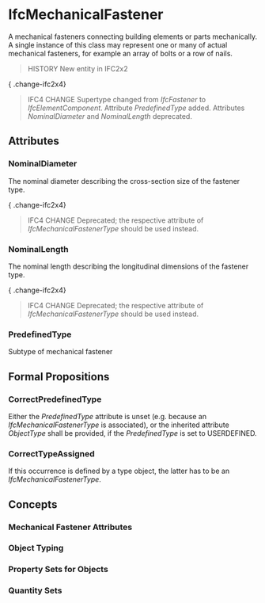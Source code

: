 # IfcMechanicalFastener

A mechanical fasteners connecting building elements or parts mechanically. A single instance of this class may represent one or many of actual mechanical fasteners, for example an array of bolts or a row of nails.<!-- end of definition -->

> HISTORY  New entity in IFC2x2

{ .change-ifc2x4}
> IFC4 CHANGE  Supertype changed from _IfcFastener_ to _IfcElementComponent_. Attribute _PredefinedType_ added. Attributes _NominalDiameter_ and _NominalLength_ deprecated.

## Attributes

### NominalDiameter
The nominal diameter describing the cross-section size of the fastener type.

{ .change-ifc2x4}
> IFC4 CHANGE  Deprecated; the respective attribute of _IfcMechanicalFastenerType_ should be used instead.

### NominalLength
The nominal length describing the longitudinal dimensions of the fastener type.

{ .change-ifc2x4}
> IFC4 CHANGE  Deprecated; the respective attribute of _IfcMechanicalFastenerType_ should be used instead.

### PredefinedType
Subtype of mechanical fastener

## Formal Propositions

### CorrectPredefinedType
Either the _PredefinedType_ attribute is unset (e.g. because an _IfcMechanicalFastenerType_ is associated), or the inherited attribute _ObjectType_ shall be provided, if the _PredefinedType_ is set to USERDEFINED.

### CorrectTypeAssigned
If this occurrence is defined by a type object, the latter has to be an _IfcMechanicalFastenerType_.

## Concepts

### Mechanical Fastener Attributes



### Object Typing



### Property Sets for Objects



### Quantity Sets



